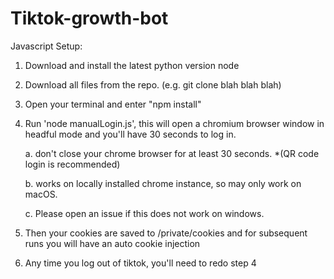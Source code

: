 # Tiktok-growth-bot

Javascript Setup: 
1. Download and install the latest python version node 
2. Download all files from the repo. (e.g. git clone blah blah blah)
3. Open your terminal and enter "npm install"
4. Run 'node manualLogin.js', this will open a chromium browser window in headful mode and you'll have 30 seconds to log in. 

      a. don't close your chrome browser for at least 30 seconds. *(QR code login is recommended)
      
      b. works on locally installed chrome instance, so may only work on macOS.
      
      c. Please open an issue if this does not work on windows.
      
5. Then your cookies are saved to /private/cookies and for subsequent runs you will have an auto cookie injection
6. Any time you log out of tiktok, you'll need to redo step 4

